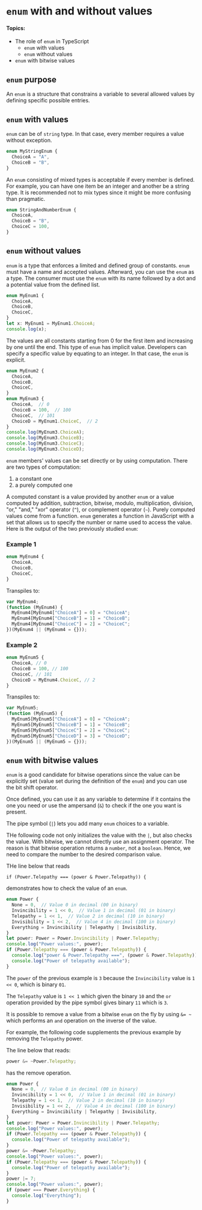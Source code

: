 # `enum` with and without values

#### Topics:
- The role of `enum` in TypeScript
  - `enum` with values
  - `enum` without values
- `enum` with bitwise values

## `enum` purpose

An `enum` is a structure that constrains a variable to several allowed values by defining specific possible entries.

## `enum` with values

`enum` can be of `string` type. In that case, every member requires a value without exception.

```typescript
enum MyStringEnum {
  ChoiceA = "A",
  ChoiceB = "B",
}
```

An `enum` consisting of mixed types is acceptable if every member is defined.
For example, you can have one item be an integer and another be a string type.
It is recommended not to mix types since it might be more confusing than pragmatic.

```typescript
enum StringAndNumberEnum {
  ChoiceA,
  ChoiceB = "B",
  ChoiceC = 100,
}
```

## `enum` without values

`enum` is a type that enforces a limited and defined group of constants.
`enum` must have a name and accepted values.
Afterward, you can use the `enum` as a type.
The consumer must use the `enum` with its name followed by a dot and a potential value from the defined list.

```typescript
enum MyEnum1 {
  ChoiceA,
  ChoiceB,
  ChoiceC,
}
let x: MyEnum1 = MyEnum1.ChoiceA;
console.log(x);
```

The values are all constants starting from 0 for the first item and increasing by one until the end.
This type of `enum` has implicit value.
Developers can specify a specific value by equating to an integer.
In that case, the `enum` is explicit.

```typescript
enum MyEnum2 {
  ChoiceA,
  ChoiceB,
  ChoiceC,
}
enum MyEnum3 {
  ChoiceA,  // 0
  ChoiceB = 100,  // 100
  ChoiceC,  // 101
  ChoiceD = MyEnum1.ChoiceC,  // 2
}
console.log(MyEnum3.ChoiceA);
console.log(MyEnum3.ChoiceB);
console.log(MyEnum3.ChoiceC);
console.log(MyEnum3.ChoiceD);
```

`enum` members' values can be set directly or by using computation.
There are two types of computation:

1. a constant one
2. a purely computed one

A computed constant is a value provided by another `enum` or a value computed by addition, subtraction, bitwise, modulo, multiplication, division, "or," "and," "xor" operator (`^`), or complement operator (`~`).
Purely computed values come from a function.
`enum` generates a function in JavaScript with a set that allows us to specify the number or name used to access the value.
Here is the output of the two previously studied `enum`:

### Example 1

```typescript
enum MyEnum4 {
  ChoiceA,
  ChoiceB,
  ChoiceC,
}
```

Transpiles to:

```javascript
var MyEnum4;
(function (MyEnum4) {
  MyEnum4[MyEnum4["ChoiceA"] = 0] = "ChoiceA";
  MyEnum4[MyEnum4["ChoiceB"] = 1] = "ChoiceB";
  MyEnum4[MyEnum4["ChoiceC"] = 2] = "ChoiceC";
})(MyEnum4 || (MyEnum4 = {}));
```

### Example 2

```typescript
enum MyEnum5 {
  ChoiceA, // 0
  ChoiceB = 100, // 100
  ChoiceC, // 101
  ChoiceD = MyEnum4.ChoiceC, // 2
}
```

Transpiles to:

```javascript
var MyEnum5;
(function (MyEnum5) {
  MyEnum5[MyEnum5["ChoiceA"] = 0] = "ChoiceA";
  MyEnum5[MyEnum5["ChoiceB"] = 1] = "ChoiceB";
  MyEnum5[MyEnum5["ChoiceC"] = 2] = "ChoiceC";
  MyEnum5[MyEnum5["ChoiceD"] = 3] = "ChoiceD";
})(MyEnum5 || (MyEnum5 = {}));
```

## `enum` with bitwise values

`enum` is a good candidate for bitwise operations since the value can be explicitly set (value set during the definition of the `enum`) and you can use the bit shift operator.

Once defined, you can use it as any variable to determine if it contains the one you need or use the ampersand (`&`) to check if the one you want is present.

The pipe symbol (`|`) lets you add many `enum` choices to a variable.

THe following code not only initializes the value with the `|`, but also checks the value.
With bitwise, we cannot directly use an assignment operator.
The reason is that bitwise operation returns a `number`, not a `boolean`.
Hence, we need to compare the number to the desired comparison value.

THe line below that reads

```typescipt
if (Power.Telepathy === (power & Power.Telepathy)) {
```

demonstrates how to check the value of an `enum`.

```typescript
enum Power {
  None = 0,  // Value 0 in decimal (00 in binary)
  Invincibility = 1 << 0,  // Value 1 in decimal (01 in binary)
  Telepathy = 1 << 1,  // Value 2 in decimal (10 in binary)
  Invisibility = 1 << 2,  // Value 4 in decimal (100 in binary)
  Everything = Invincibility | Telepathy | Invisibility,
}
let power: Power = Power.Invincibility | Power.Telepathy;
console.log("Power values:", power);
if (Power.Telepathy === (power & Power.Telepathy)) {
  console.log("power & Power.Telepathy ===", (power & Power.Telepathy));
  console.log("Power of telepathy available");
}
```

The `power` of the previous example is `3` because the `Invincibility` value is `1 << 0`, which is binary `01`.

The `Telepathy` value is `1 << 1` which given the binary `10` and the `or` operation provided by the pipe symbol gives binary `11` which is `3`.

It is possible to remove a value from a bitwise `enum` on the fly by using `&= ~` which performs an `and` operation on the inverse of the value.

For example, the following code supplements the previous example by removing the `Telepathy` power.

The line below that reads:

```typescript
power &= ~Power.Telepathy;
```

has the remove operation.

```typescript
enum Power {
  None = 0,  // Value 0 in decimal (00 in binary)
  Invincibility = 1 << 0,  // Value 1 in decimal (01 in binary)
  Telepathy = 1 << 1,  // Value 2 in decimal (10 in binary)
  Invisibility = 1 << 2,  // Value 4 in decimal (100 in binary)
  Everything = Invincibility | Telepathy | Invisibility,
}
let power: Power = Power.Invincibility | Power.Telepathy;
console.log("Power values:", power);
if (Power.Telepathy === (power & Power.Telepathy)) {
  console.log("Power of telepathy available");
}
power &= ~Power.Telepathy;
console.log("Power values:", power);
if (Power.Telepathy === (power & Power.Telepathy)) {
  console.log("Power of telepathy available");
}
power |= 7;
console.log("Power values:", power);
if (power === Power.Everything) {
  console.log("Everything");
}
```
